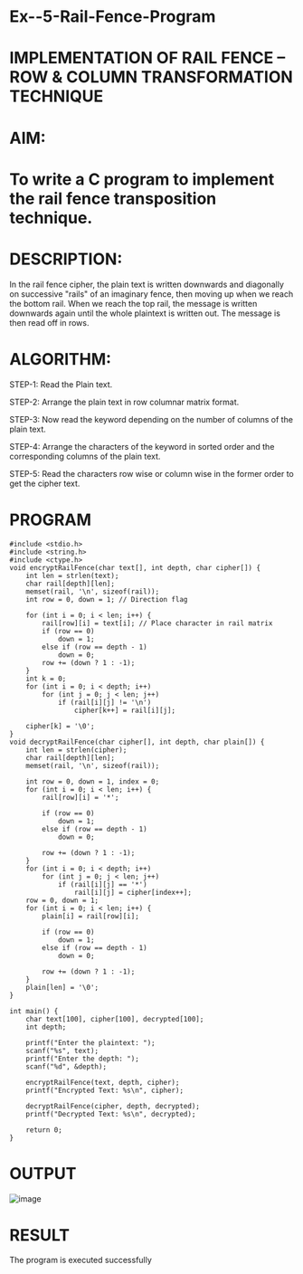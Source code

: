 # Ex--5-Rail-Fence-Program

# IMPLEMENTATION OF RAIL FENCE – ROW & COLUMN TRANSFORMATION TECHNIQUE

# AIM:

# To write a C program to implement the rail fence transposition technique.

# DESCRIPTION:

In the rail fence cipher, the plain text is written downwards and diagonally on successive "rails" of an imaginary fence, then moving up when we reach the bottom rail. When we reach the top rail, the message is written downwards again until the whole plaintext is written out. The message is then read off in rows.

# ALGORITHM:

STEP-1: Read the Plain text.

STEP-2: Arrange the plain text in row columnar matrix format.

STEP-3: Now read the keyword depending on the number of columns of the plain text.

STEP-4: Arrange the characters of the keyword in sorted order and the corresponding columns of the plain text.

STEP-5: Read the characters row wise or column wise in the former order to get the cipher text.

# PROGRAM
```
#include <stdio.h>
#include <string.h>
#include <ctype.h>
void encryptRailFence(char text[], int depth, char cipher[]) {
    int len = strlen(text);
    char rail[depth][len];
    memset(rail, '\n', sizeof(rail)); 
    int row = 0, down = 1; // Direction flag

    for (int i = 0; i < len; i++) {
        rail[row][i] = text[i]; // Place character in rail matrix
        if (row == 0)
            down = 1;
        else if (row == depth - 1)
            down = 0;
        row += (down ? 1 : -1);
    }
    int k = 0;
    for (int i = 0; i < depth; i++)
        for (int j = 0; j < len; j++)
            if (rail[i][j] != '\n')
                cipher[k++] = rail[i][j];

    cipher[k] = '\0';
}
void decryptRailFence(char cipher[], int depth, char plain[]) {
    int len = strlen(cipher);
    char rail[depth][len];
    memset(rail, '\n', sizeof(rail));

    int row = 0, down = 1, index = 0;
    for (int i = 0; i < len; i++) {
        rail[row][i] = '*';

        if (row == 0)
            down = 1;
        else if (row == depth - 1)
            down = 0;

        row += (down ? 1 : -1);
    }
    for (int i = 0; i < depth; i++)
        for (int j = 0; j < len; j++)
            if (rail[i][j] == '*')
                rail[i][j] = cipher[index++];
    row = 0, down = 1;
    for (int i = 0; i < len; i++) {
        plain[i] = rail[row][i];

        if (row == 0)
            down = 1;
        else if (row == depth - 1)
            down = 0;

        row += (down ? 1 : -1);
    }
    plain[len] = '\0';
}

int main() {
    char text[100], cipher[100], decrypted[100];
    int depth;

    printf("Enter the plaintext: ");
    scanf("%s", text);
    printf("Enter the depth: ");
    scanf("%d", &depth);

    encryptRailFence(text, depth, cipher);
    printf("Encrypted Text: %s\n", cipher);

    decryptRailFence(cipher, depth, decrypted);
    printf("Decrypted Text: %s\n", decrypted);

    return 0;
}
```
# OUTPUT

![image](https://github.com/user-attachments/assets/cdb02dfa-ce62-488e-9685-07764e52d624)


# RESULT

The program is executed successfully
